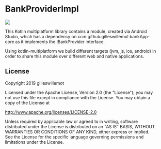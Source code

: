 # BankProviderImpl

[![](https://jitpack.io/v/gilleswillemot/BankProviderImpl.svg)](https://jitpack.io/#gilleswillemot/BankProviderImpl)

This Kotlin multiplatform library contains a module, created via Android Studio, which has a dependency on com.github.gilleswillemot:bankApp-core
as it implements the IBankProvider interface.

Using kotlin-multiplatform we build different targets (jvm, js, ios, android) in order to share this module over different
web and native applications.

## License
Copyright 2019 gilleswillemot

Licensed under the Apache License, Version 2.0 (the "License");
you may not use this file except in compliance with the License.
You may obtain a copy of the License at

   http://www.apache.org/licenses/LICENSE-2.0

Unless required by applicable law or agreed to in writing, software
distributed under the License is distributed on an "AS IS" BASIS,
WITHOUT WARRANTIES OR CONDITIONS OF ANY KIND, either express or implied.
See the License for the specific language governing permissions and
limitations under the License.
